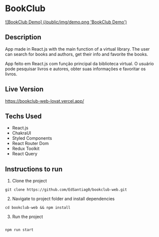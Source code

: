 # BookClub

[![BookClub Demo] (/public/img/demo.png 'BookClub Demo')](https://github.com/EdSantiag0/bookclub-web/blob/main/public/img/demo.png)

## Description

App made in React.js with the main function of a virtual library. The user can search for books and authors, get their info and favorite the books.

App feito em React.js com função principal da biblioteca virtual. O usuário pode pesquisar livros e autores, obter suas informações e favoritar os livros.

## Live Version

<https://bookclub-web-lovat.vercel.app/>

## Techs Used

- React.js
- ChakraUI
- Styled Components
- React Router Dom
- Redux Toolkit
- React Query

## Instructions to run

1. Clone the project

```
git clone https://github.com/EdSantiag0/bookclub-web.git
```

2. Navigate to project folder and install dependencies

```
cd bookclub-web && npm install
```

3. Run the project

```

npm run start
```
